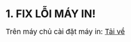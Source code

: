<img src="https://github.com/AHuy83/IT-SUPPORT/assets/32889045/4f7d9fe1-da55-41be-a9e6-294badb18a64" alt="">
<h1>1. FIX LỖI MÁY IN!</h1>
<p style="font-size: 1.2rem"">Trên máy chủ cài đặt máy in: <a href="https://drive.usercontent.google.com/download?id=1XfU8AgrOtmU4g37JPtw3Sf8UWE5ymgmR&export=download&confirm=t&uuid=f37b1bdc-959f-4323-b2db-97efab2aee94" target="blank">Tải về</a></p>
